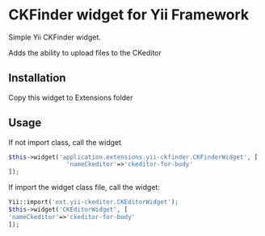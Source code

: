 CKFinder widget for Yii Framework
============

Simple Yii CKFinder widget.

Adds the ability to upload files to the CKeditor

Installation
------------

Copy this widget to Extensions folder

Usage
-----

If not import class, call the widget 

```php
$this->widget('application.extensions.yii-ckfinder.CKFinderWidget', [
                'nameCkeditor'=>'ckeditor-for-body'
]);
```

If import the widget class file, call the widget:

```php
Yii::import('ext.yii-ckeditor.CKEditorWidget');
$this->widget('CKEditorWidget', [
'nameCkeditor'=>'ckeditor-for-body'
]);


```
